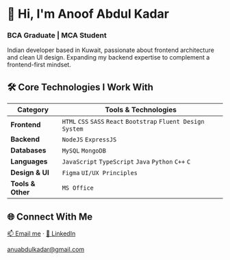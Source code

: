 # 👋 Hi, I'm Anoof Abdul Kadar

### BCA Graduate | MCA Student

Indian developer based in Kuwait,
passionate about frontend architecture and clean UI design.
Expanding my backend expertise to complement a frontend-first mindset.

## 🛠️ Core Technologies I Work With

| Category          | Tools & Technologies                                           |
| ----------------- | -------------------------------------------------------------- |
| **Frontend**      | `HTML` `CSS` `SASS` `React` `Bootstrap` `Fluent Design System` |
| **Backend**       | `NodeJS` `ExpressJS`                                           |
| **Databases**     | `MySQL` `MongoDB`                                              |
| **Languages**     | `JavaScript` `TypeScript` `Java` `Python` `C++` `C`            |
| **Design & UI**   | `Figma` `UI/UX Principles`                                     |
| **Tools & Other** | `MS Office`                                                    |

<!-- # 📌 Featured Projects -->

## 🌐 Connect With Me

[📫 Email me](mailto:anuabdulkadar@gmail.com) · [💼 LinkedIn](https://www.linkedin.com/in/anu1o)

anuabdulkadar@gmail.com